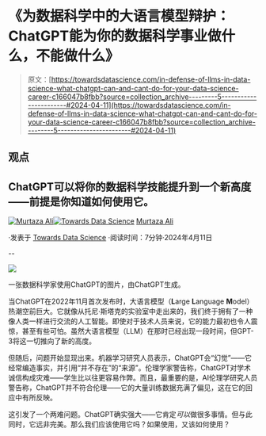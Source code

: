 # 《为数据科学中的大语言模型辩护：ChatGPT能为你的数据科学事业做什么，不能做什么》

> 原文：[https://towardsdatascience.com/in-defense-of-llms-in-data-science-what-chatgpt-can-and-cant-do-for-your-data-science-career-c166047b8fbb?source=collection_archive---------5-----------------------#2024-04-11](https://towardsdatascience.com/in-defense-of-llms-in-data-science-what-chatgpt-can-and-cant-do-for-your-data-science-career-c166047b8fbb?source=collection_archive---------5-----------------------#2024-04-11)

## 观点

## ChatGPT可以将你的数据科学技能提升到一个新高度——前提是你知道如何使用它。

[](https://murtaza5152-ali.medium.com/?source=post_page---byline--c166047b8fbb--------------------------------)[![Murtaza Ali](../Images/2aecff50999761022af29f9b30e2f925.png)](https://murtaza5152-ali.medium.com/?source=post_page---byline--c166047b8fbb--------------------------------)[](https://towardsdatascience.com/?source=post_page---byline--c166047b8fbb--------------------------------)[![Towards Data Science](../Images/a6ff2676ffcc0c7aad8aaf1d79379785.png)](https://towardsdatascience.com/?source=post_page---byline--c166047b8fbb--------------------------------) [Murtaza Ali](https://murtaza5152-ali.medium.com/?source=post_page---byline--c166047b8fbb--------------------------------)

·发表于 [Towards Data Science](https://towardsdatascience.com/?source=post_page---byline--c166047b8fbb--------------------------------) ·阅读时间：7分钟·2024年4月11日

--

![](../Images/9f92744d130d95605a68178afab2f7c0.png)

一张数据科学家使用ChatGPT的图片，由ChatGPT生成。

当ChatGPT在2022年11月首次发布时，大语言模型（**L**arge **L**anguage **M**odel）热潮空前巨大。它就像从托尼·斯塔克的实验室中走出来的，我们终于拥有了一种像人类一样进行交流的人工智能。即使对于技术人员来说，它的能力最初也令人震惊，甚至有些可怕。虽然大语言模型（LLM）在那时已经出现一段时间，但GPT-3将这一切推向了新的高度。

但随后，问题开始显现出来。机器学习研究人员表示，ChatGPT会“幻觉”——它经常编造事实，并引用“并不存在”的“来源”。伦理学家警告称，ChatGPT对学术诚信构成灾难——学生比以往更容易作弊。而且，最重要的是，AI伦理学研究人员警告称，ChatGPT并不符合伦理——它的大量训练数据充满了偏见，这在它的回应中有所反映。

这引发了一个两难问题。ChatGPT确实强大——它肯定*可以*做很多事情。但与此同时，它远非完美。那么我们应该使用它吗？如果使用，又该如何使用？
